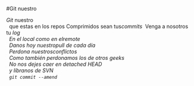#Git nuestro
<p><em>Git</em> nuestro<br/> 
que estas en los repos
Comprimidos sean tus<em>commits</em> 
Venga a nosotros tu <em>log<em><br/> 
En el local como en el<em>remote</em><br/> 
Danos hoy nuestro<em>pull</em> de cada día</br> 
Perdona nuestros<em>conflictos</em></br> 
Como también perdonamos los de otros geeks<br/> 
No nos dejes caer en <em>detached HEAD</em></br> 
y líbranos de <em>SVN</em></br> 
<code>git commit --amend</code></p>

